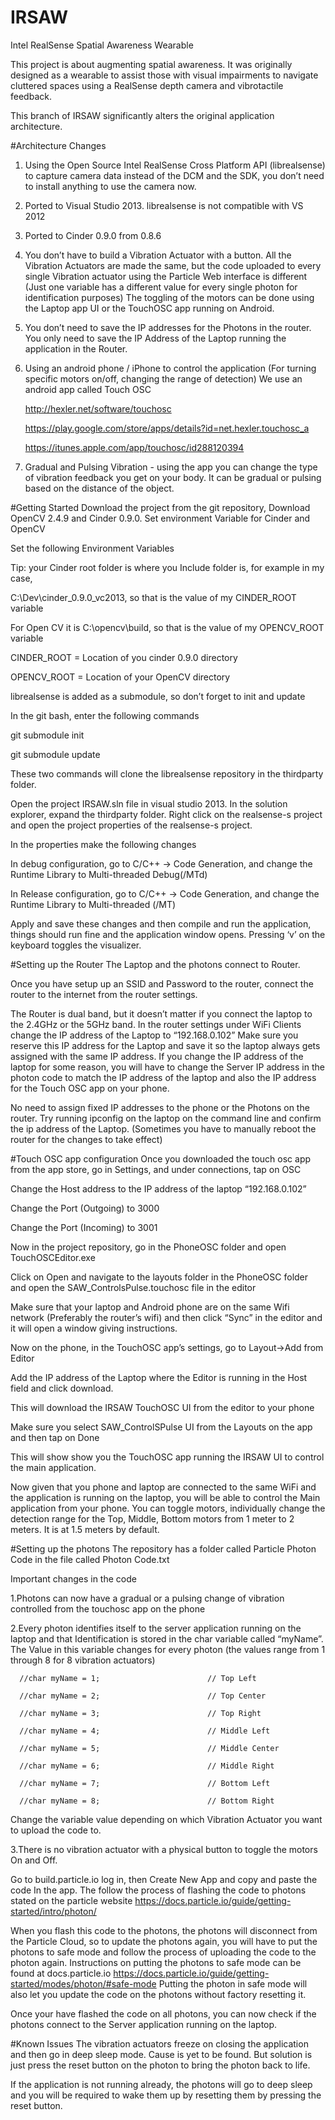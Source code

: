 # IRSAW
Intel RealSense Spatial Awareness Wearable 

This project is about augmenting spatial awareness. It was originally designed as a wearable to assist those with visual impairments to navigate cluttered spaces using a RealSense depth camera and vibrotactile feedback.

This branch of IRSAW significantly alters the original application architecture.

#Architecture Changes

1. Using the Open Source Intel RealSense Cross Platform API (librealsense) to capture camera data instead of the DCM and the SDK, you don’t need to install anything to use the camera now.

2. Ported to Visual Studio 2013. librealsense is not compatible with VS 2012

3. Ported to Cinder 0.9.0 from 0.8.6

4. You don’t have to build a Vibration Actuator with a button. All the Vibration Actuators are made the same, but the code uploaded to every single Vibration actuator using the Particle Web interface is different (Just one variable has a different value for every single photon for identification purposes) The toggling of the motors can be done using the Laptop app UI or the TouchOSC app running on Android.

5. You don’t need to save the IP addresses for the Photons in the router. You only need to save the IP Address of the Laptop running the application in the Router.

6. Using an android phone / iPhone to control the application (For turning specific motors on/off, changing the range of detection) We use an android app called Touch OSC 

      http://hexler.net/software/touchosc 

      https://play.google.com/store/apps/details?id=net.hexler.touchosc_a

      https://itunes.apple.com/app/touchosc/id288120394

7. Gradual and Pulsing Vibration - using the app you can change the type of vibration feedback you get on your body. It can be gradual or pulsing based on the distance of the object.

#Getting Started
Download the project from the git repository, Download OpenCV 2.4.9 and Cinder 0.9.0. Set environment Variable for Cinder and OpenCV

Set the following Environment Variables	

Tip: your Cinder root folder is where you Include folder is, for example in my case, 

C:\Dev\cinder_0.9.0_vc2013, so that is the value of my CINDER_ROOT variable

For Open CV it is C:\opencv\build, so that is the value of my OPENCV_ROOT variable

CINDER_ROOT = Location of you cinder 0.9.0 directory

OPENCV_ROOT = Location of your OpenCV directory

librealsense is added as a submodule, so don’t forget to init and update

In the git bash, enter the following commands

git submodule init

git submodule update

These two commands will clone the librealsense repository in the thirdparty folder.

Open the project IRSAW.sln file in visual studio 2013. In the solution explorer, expand the thirdparty folder. Right click on the realsense-s project and open the project properties of the realsense-s project.

In the properties make the following changes

In debug configuration, go to C/C++ -> Code Generation, and change the Runtime Library to Multi-threaded Debug(/MTd)

In Release configuration, go to C/C++ -> Code Generation, and change the Runtime Library to Multi-threaded (/MT)

Apply and save these changes and then compile and run the application, things should run fine and the application window opens. Pressing ‘v’ on the keyboard toggles the visualizer.


#Setting up the Router
The Laptop and the photons connect to Router.

Once you have setup up an SSID and Password to the router, connect the router to the internet from the router settings.

The Router is dual band, but it doesn’t matter if you connect the laptop to the 2.4GHz or the 5GHz band. In the router settings under WiFi Clients change the IP address of the Laptop to “192.168.0.102” Make sure you reserve this IP address for the Laptop and save it so the laptop always gets assigned with the same IP address. If you change the IP address of the laptop for some reason, you will have to change the Server IP address in the photon code to match the IP address of the laptop and also the IP address for the Touch OSC app on your phone.

No need to assign fixed IP addresses to the phone or the Photons on the router.
Try running ipconfig on the laptop on the command line and confirm the ip address of the Laptop. (Sometimes you have to manually reboot the router for the changes to take effect)

#Touch OSC app configuration
Once you downloaded the touch osc app from the app store, go in Settings, and under connections, tap on OSC

Change the Host address to the IP address of the laptop “192.168.0.102”

Change the Port (Outgoing) to 3000

Change the Port (Incoming) to 3001

Now in the project repository, go in the PhoneOSC folder and open TouchOSCEditor.exe

Click on Open and navigate to the layouts folder in the PhoneOSC folder and open the SAW_ControlsPulse.touchosc file in the editor

Make sure that your laptop and Android phone are on the same Wifi network (Preferably the router’s wifi) and then click “Sync” in the editor and it will open a window giving instructions.

Now on the phone, in the TouchOSC app’s settings, go to Layout->Add from Editor

Add the IP address of the Laptop where the Editor is running in the Host field and click download.

This will download the IRSAW TouchOSC UI from the editor to your phone

Make sure you select SAW_ControlSPulse UI from the Layouts on the app and then tap on Done

This will show show you the TouchOSC app running the IRSAW UI to control the main application.

Now given that you phone and laptop are connected to the same WiFi and the application is running on the laptop, you will be able to control the Main application from your phone. You can toggle motors, individually change the detection range for the Top, Middle, Bottom motors from 1 meter to 2 meters. It is at 1.5 meters by default.

#Setting up the photons
The repository has a folder called Particle Photon Code in the file called Photon Code.txt

Important changes in the code

1.Photons can now have a gradual or a pulsing change of vibration controlled from the touchosc app on the phone

2.Every photon identifies itself to the server application running on the laptop and that Identification is stored in the char variable called “myName”. The Value in this variable changes for every photon (the values range from 1 through 8 for 8 vibration actuators) 

      //char myName = 1;                        // Top Left

      //char myName = 2;                        // Top Center

      //char myName = 3;                        // Top Right

      //char myName = 4;                        // Middle Left

      //char myName = 5;                        // Middle Center

      //char myName = 6;                        // Middle Right

      //char myName = 7;                        // Bottom Left

      //char myName = 8;                        // Bottom Right

Change the variable value depending on which Vibration Actuator you want to upload the code to.

3.There is no vibration actuator with a physical button to toggle the motors On and Off.

Go to build.particle.io log in, then Create New App and copy and paste the code In the app. The follow the process of flashing the code to photons stated on the particle website
https://docs.particle.io/guide/getting-started/intro/photon/ 

When you flash this code to the photons, the photons will disconnect from the Particle Cloud, so to update the photons again, you will have to put the photons to safe mode and follow the process of uploading the code to the photon again. Instructions on putting the photons to safe mode can be found at docs.particle.io https://docs.particle.io/guide/getting-started/modes/photon/#safe-mode Putting the photon in safe mode will also let you update the code on the photons without factory resetting it.

Once your have flashed the code on all photons, you can now check if the photons connect to the Server application running on the laptop. 

#Known Issues
The vibration actuators freeze on closing the application and then go in deep sleep mode. Cause is yet to be found. But solution is just press the reset button on the photon to bring the photon back to life. 

If the application is not running already, the photons will go to deep sleep and you will be required to wake them up by resetting them by pressing the reset button. 
